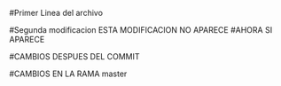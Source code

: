 #Primer Linea del archivo

#Segunda modificacion ESTA MODIFICACION NO APARECE
#AHORA SI APARECE

#CAMBIOS DESPUES DEL COMMIT

#CAMBIOS EN LA RAMA master
